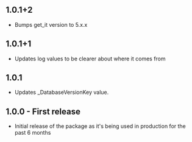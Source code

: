 ## 1.0.1+2

- Bumps get_it version to 5.x.x

## 1.0.1+1

- Updates log values to be clearer about where it comes from

## 1.0.1

- Updates _DatabaseVersionKey value. 

## 1.0.0 - First release

- Initial release of the package as it's being used in production for the past 6 months
